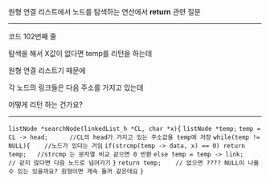 원형 연결 리스트에서 노드를 탐색하는 연산에서
**return** 관련 질문

**********************
코드 102번째 줄

탐색을 해서 X값이 없다면 temp를 리턴을 하는데

원형 연결 리스트기 때문에 

각 노드의 링크들은 다음 주소를 가지고 있는데

어떻게 리턴 하는 건가요?

******************

`listNode *searchNode(linkedList_h *CL, char *x){`
    `listNode *temp;`
    `temp = CL -> head;      //CL의 head가 가지고 있는 주소값을 temp에 저장`
    `while(temp != NULL){    //노드가 있다는 거임`
        `if(strcmp(temp -> data, x) == 0) return temp;   //strcmp 는 문자열 비교 같으면 0 반환`
        `else temp = temp -> link;    // 같지 않다면 다음 노드로 넘어가기`
    `}`
    `return temp;    // 없으면 ???? NULL이 나올 수 있는 있을까요? 원형이면 계속 돌꺼 같은데요`
`}`